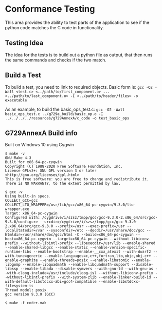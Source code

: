 # Conformance Testing

This area provides the ability to test parts of the application to see if the python code matches the C code in functionality.

## Testing Idea

The idea for the tests is to build out a python file as output, that then runs the same commands and checks if the two match.

## Build a Test

To build a test, you need to link to required objects.  Basic form is:
    ```gcc -O2 -Wall <test.c> <../path/to/first_component.o> ... <../path/to/last_component.o> -I <../path/to/header/files> -o executable```

As an example, to build the basic_ops_test.c:
    ```gcc -O2 -Wall basic_ops_test.c ../g729a_build/basic_op.o -I ../../../../resources/g729AnnexA/c_code -o test_basic_ops```

## G729AnnexA Build info

Built on Windows 10 using Cygwin
```
$ make -v
GNU Make 4.3
Built for x86_64-pc-cygwin
Copyright (C) 1988-2020 Free Software Foundation, Inc.
License GPLv3+: GNU GPL version 3 or later <http://gnu.org/licenses/gpl.html>
This is free software: you are free to change and redistribute it.
There is NO WARRANTY, to the extent permitted by law.

$ gcc -v
Using built-in specs.
COLLECT_GCC=gcc
COLLECT_LTO_WRAPPER=/usr/lib/gcc/x86_64-pc-cygwin/9.3.0/lto-wrapper.exe
Target: x86_64-pc-cygwin
Configured with: /cygdrive/i/szsz/tmpp/gcc/gcc-9.3.0-2.x86_64/src/gcc-9.3.0/configure --srcdir=/cygdrive/i/szsz/tmpp/gcc/gcc-9.3.0-2.x86_64/src/gcc-9.3.0 --prefix=/usr --exec-prefix=/usr --localstatedir=/var --sysconfdir=/etc --docdir=/usr/share/doc/gcc --htmldir=/usr/share/doc/gcc/html -C --build=x86_64-pc-cygwin --host=x86_64-pc-cygwin --target=x86_64-pc-cygwin --without-libiconv-prefix --without-libintl-prefix --libexecdir=/usr/lib --enable-shared --enable-shared-libgcc --enable-static --enable-version-specific-runtime-libs --enable-bootstrap --enable-__cxa_atexit --with-dwarf2 --with-tune=generic --enable-languages=c,c++,fortran,lto,objc,obj-c++ --enable-graphite --enable-threads=posix --enable-libatomic --enable-libgomp --enable-libquadmath --enable-libquadmath-support --disable-libssp --enable-libada --disable-symvers --with-gnu-ld --with-gnu-as --with-cloog-include=/usr/include/cloog-isl --without-libiconv-prefix --without-libintl-prefix --with-system-zlib --enable-linker-build-id --with-default-libstdcxx-abi=gcc4-compatible --enable-libstdcxx-filesystem-ts
Thread model: posix
gcc version 9.3.0 (GCC)

$ make -f coder.mak
```
